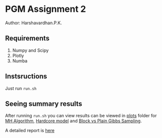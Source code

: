 # PGM Assignment 2

Author: Harshavardhan.P.K.

## Requirements

1. Numpy and Scipy
2. Plotly
3. Numba

## Instsructions

Just run `run.sh`

## Seeing summary results

After running `run.sh` you can view results can be viewed in [plots](https://github.com/Harsha061/PGM_2/tree/master/plots) folder for [MH Algorithm](https://harsha061.github.io/PGM_2/plots/MH_Summary.html), [Hardcore model](https://harsha061.github.io/PGM_2/plots/Hardcore_Summary.html) and [Block vs Plain Gibbs Sampling](https://harsha061.github.io/PGM_2/plots/Q3_Summary.html).

A detailed report is [here](https://github.com/Harsha061/PGM_2/tree/master/Report.pdf)
